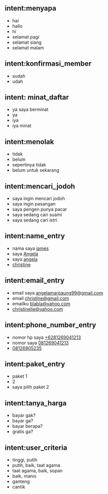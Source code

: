 ## intent:menyapa
- hai
- hallo
- hi
- selamat pagi
- selamat siang
- selamat malam


## intent:konfirmasi_member
- sudah
- udah

## intent: minat_daftar
- ya saya berminat
- ya
- iya
- iya minat

## intent:menolak
- tidak 
- belum
- sepertinya tidak
- belum untuk sekarang

## intent:mencari_jodoh
- saya ingin mencari jodoh
- saya ingin pasangan
- saya pengen punya pacar
- saya sedang cari suami
- saya sedang cari istri

## intent:name_entry
- nama saya [james](name)
- saya [Angela](name)
- saya [angela](name)
- [christine](name)

## intent:email_entry
- email saya [angelamarpaung99@gmail.com](email)
- email [christine@gmail.com](email)
- emailku [blabla@yahoo.com](email)
- [christinelie@yahoo.com](email)

## intent:phone_number_entry
- nomor hp saya [+6281269041213](phone_number)
- nomor saya [081269041213](phone_number)
- [08126905235](phone_number)

## intent:paket_entry
- paket 1
- 2
- saya pilih paket 2

## intent:tanya_harga
- bayar gak?
- bayar ga?
- bayar berapa?
- gratis ga?

## intent:user_criteria
- tinggi, putih
- putih, baik, taat agama
- taat agama, baik, sopan
- baik, manis
- ganteng
- cantik


